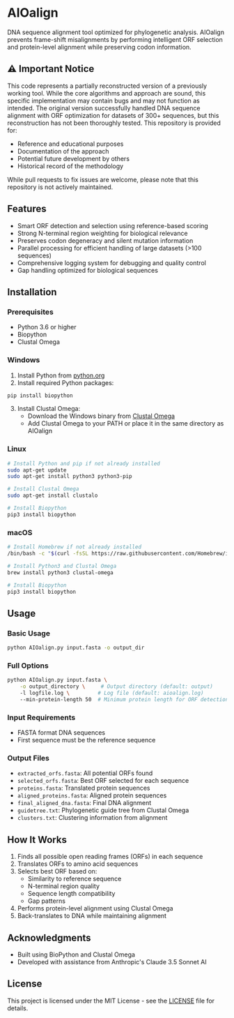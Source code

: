 # AIOalign

DNA sequence alignment tool optimized for phylogenetic analysis. AIOalign prevents frame-shift misalignments by performing intelligent ORF selection and protein-level alignment while preserving codon information.

## ⚠️ Important Notice
This code represents a partially reconstructed version of a previously working tool. While the core algorithms and approach are sound, this specific implementation may contain bugs and may not function as intended. The original version successfully handled DNA sequence alignment with ORF optimization for datasets of 300+ sequences, but this reconstruction has not been thoroughly tested.
This repository is provided for:
- Reference and educational purposes
- Documentation of the approach
- Potential future development by others
- Historical record of the methodology

While pull requests to fix issues are welcome, please note that this repository is not actively maintained.

## Features
- Smart ORF detection and selection using reference-based scoring
- Strong N-terminal region weighting for biological relevance
- Preserves codon degeneracy and silent mutation information
- Parallel processing for efficient handling of large datasets (>100 sequences)
- Comprehensive logging system for debugging and quality control
- Gap handling optimized for biological sequences

## Installation

### Prerequisites
- Python 3.6 or higher
- Biopython
- Clustal Omega

### Windows
1. Install Python from [python.org](https://python.org)
2. Install required Python packages:
```bash
pip install biopython
```
3. Install Clustal Omega:
   - Download the Windows binary from [Clustal Omega](http://www.clustal.org/omega/)
   - Add Clustal Omega to your PATH or place it in the same directory as AIOalign

### Linux
```bash
# Install Python and pip if not already installed
sudo apt-get update
sudo apt-get install python3 python3-pip

# Install Clustal Omega
sudo apt-get install clustalo

# Install Biopython
pip3 install biopython
```

### macOS
```bash
# Install Homebrew if not already installed
/bin/bash -c "$(curl -fsSL https://raw.githubusercontent.com/Homebrew/install/HEAD/install.sh)"

# Install Python3 and Clustal Omega
brew install python3 clustal-omega

# Install Biopython
pip3 install biopython
```

## Usage

### Basic Usage
```bash
python AIOalign.py input.fasta -o output_dir
```

### Full Options
```bash
python AIOalign.py input.fasta \
    -o output_directory \     # Output directory (default: output)
    -l logfile.log \         # Log file (default: aioalign.log)
    --min-protein-length 50  # Minimum protein length for ORF detection (default: 50)
```

### Input Requirements
- FASTA format DNA sequences
- First sequence must be the reference sequence

### Output Files
- `extracted_orfs.fasta`: All potential ORFs found
- `selected_orfs.fasta`: Best ORF selected for each sequence
- `proteins.fasta`: Translated protein sequences
- `aligned_proteins.fasta`: Aligned protein sequences
- `final_aligned_dna.fasta`: Final DNA alignment
- `guidetree.txt`: Phylogenetic guide tree from Clustal Omega
- `clusters.txt`: Clustering information from alignment

## How It Works
1. Finds all possible open reading frames (ORFs) in each sequence
2. Translates ORFs to amino acid sequences
3. Selects best ORF based on:
   - Similarity to reference sequence
   - N-terminal region quality
   - Sequence length compatibility
   - Gap patterns
4. Performs protein-level alignment using Clustal Omega
5. Back-translates to DNA while maintaining alignment

## Acknowledgments

- Built using BioPython and Clustal Omega
- Developed with assistance from Anthropic's Claude 3.5 Sonnet AI

## License

This project is licensed under the MIT License - see the [LICENSE](LICENSE) file for details.
